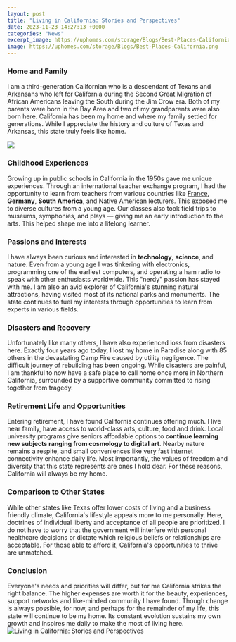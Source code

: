 ```yaml
---
layout: post
title: "Living in California: Stories and Perspectives"
date: 2023-11-23 14:27:13 +0000
categories: "News"
excerpt_image: https://uphomes.com/storage/Blogs/Best-Places-California.png
image: https://uphomes.com/storage/Blogs/Best-Places-California.png
---
```


### Home and Family
I am a third-generation Californian who is a descendant of Texans and Arkansans who left for California during the Second Great Migration of African Americans leaving the South during the Jim Crow era. Both of my parents were born in the Bay Area and two of my grandparents were also born here. California has been my home and where my family settled for generations. While I appreciate the history and culture of Texas and Arkansas, this state truly feels like home. 

![](https://cdn.onlyinyourstate.com/wp-content/uploads/2017/01/7746532992_c29d033138_k-1.jpg)
### Childhood Experiences 
Growing up in public schools in California in the 1950s gave me unique experiences. Through an international teacher exchange program, I had the opportunity to learn from teachers from various countries like [France](https://yt.io.vn/collection/accardi), **Germany**, **South America**, and Native American lecturers. This exposed me to diverse cultures from a young age. Our classes also took field trips to museums, symphonies, and plays — giving me an early introduction to the arts. This helped shape me into a lifelong learner. 
### Passions and Interests
I have always been curious and interested in **technology**, **science**, and nature. Even from a young age I was tinkering with electronics, programming one of the earliest computers, and operating a ham radio to speak with other enthusiasts worldwide. This "nerdy" passion has stayed with me. I am also an avid explorer of California's stunning natural attractions, having visited most of its national parks and monuments. The state continues to fuel my interests through opportunities to learn from experts in various fields. 
### Disasters and Recovery  
Unfortunately like many others, I have also experienced loss from disasters here. Exactly four years ago today, I lost my home in Paradise along with 85 others in the devastating Camp Fire caused by utility negligence. The difficult journey of rebuilding has been ongoing. While disasters are painful, I am thankful to now have a safe place to call home once more in Northern California, surrounded by a supportive community committed to rising together from tragedy.
### Retirement Life and Opportunities
Entering retirement, I have found California continues offering much. I live near family, have access to world-class arts, culture, food and drink. Local university programs give seniors affordable options to **continue learning new subjects ranging from cosmology to digital art**. Nearby nature remains a respite, and small conveniences like very fast internet connectivity enhance daily life. Most importantly, the values of freedom and diversity that this state represents are ones I hold dear. For these reasons, California will always be my home.
### Comparison to Other States  
While other states like Texas offer lower costs of living and a business friendly climate, California's lifestyle appeals more to me personally. Here, doctrines of individual liberty and acceptance of all people are prioritized. I do not have to worry that the government will interfere with personal healthcare decisions or dictate which religious beliefs or relationships are acceptable. For those able to afford it, California's opportunities to thrive are unmatched.
### Conclusion
Everyone's needs and priorities will differ, but for me California strikes the right balance. The higher expenses are worth it for the beauty, experiences, support networks and like-minded community I have found. Though change is always possible, for now, and perhaps for the remainder of my life, this state will continue to be my home. Its constant evolution sustains my own growth and inspires me daily to make the most of living here.
![Living in California: Stories and Perspectives](https://uphomes.com/storage/Blogs/Best-Places-California.png)